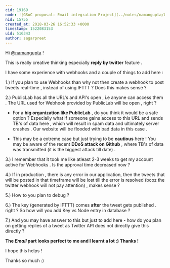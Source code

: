 ```yaml
---
cid: 19169
node: ![GSoC proposal: Email integration Project](../notes/namangupta/02-17-2018/gsoc-proposal)
nid: 15755
created_at: 2018-03-26 16:52:33 +0000
timestamp: 1522083153
uid: 516343
author: sagarpreet
---
```


Hi [@namangupta](/profile/namangupta) ! 

This is really creative thinking especially **reply by twitter** feature . 

I have some experience with webhooks and a couple of things to add here : 

1.) If you plan to use Webhooks than why not then create a webhook to post tweets real-time , instead of using IFTTT ? Does this makes sense ?

2.) PublicLab has all the URL's and API's open , i.e anyone can access them . The URL used for Webhook provided by PublicLab will be open , right ?  

  * For a **big organization like PublicLab** , do you think it would be a safe option ? Especially what if someone gains access to this URL and sends TB's of data here , which will result in spam data and ultimately server crashes . Our website will be flooded with bad data in this case .

  *  This may be a extreme case but just trying to be **cautious** here ! You may be aware of the recent **DDoS attack on Github** , where TB's of data was transmitted (it is the biggest attack till date) . 

3.) I remember that it took me like atleast 2-3 weeks to get my account active for Webhooks . Is the approval time decreased now ?

4.) If in production , there is any error in our application, then the tweets that will be posted in that timeframe will be lost till the error is resolved (bcoz the twitter webhook will not pay attention) , makes sense ? 

5.) How to you plan to debug ? 

6.) The key (generated by IFTTT) comes **after** the tweet gets published . right ? So how will you add Key vs Node entry in database ?

7.) And you may have answer to this but just to add here - how do you plan on getting replies of a tweet as Twitter API does not directly give this directly ? 

**The *Email* part looks perfect to me and I learnt a lot :) Thanks !**

 I hope this helps ! 

Thanks so much :) 

